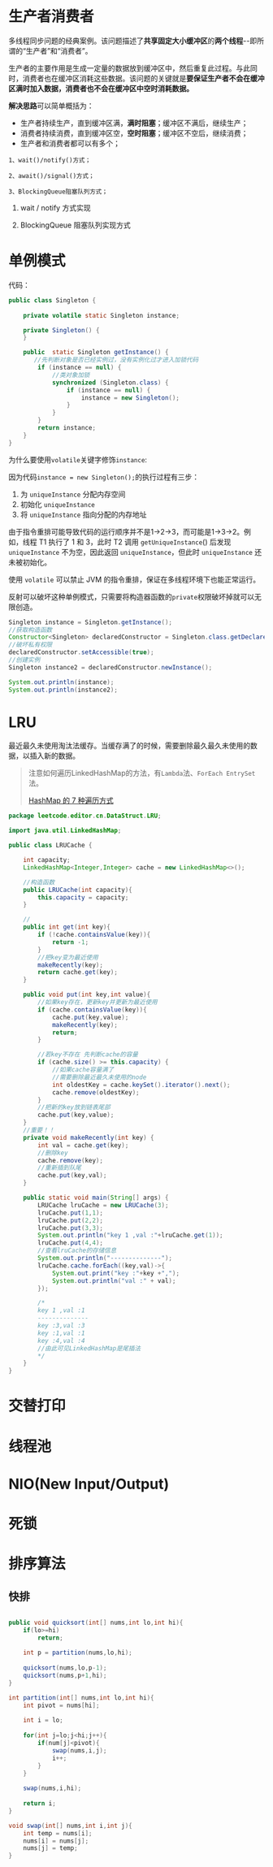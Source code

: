 # 生产者消费者

多线程同步问题的经典案例。该问题描述了**共享固定大小缓冲区**的**两个线程**--即所谓的“生产者”和“消费者”。

生产者的主要作用是生成一定量的数据放到缓冲区中，然后重复此过程。与此同时，消费者也在缓冲区消耗这些数据。该问题的关键就是**要保证生产者不会在缓冲区满时加入数据，消费者也不会在缓冲区中空时消耗数据。**

**解决思路**可以简单概括为：

- 生产者持续生产，直到缓冲区满，**满时阻塞**；缓冲区不满后，继续生产；
- 消费者持续消费，直到缓冲区空，**空时阻塞**；缓冲区不空后，继续消费；
- 生产者和消费者都可以有多个；


```
1、wait()/notify()方式；

2、await()/signal()方式；

3、BlockingQueue阻塞队列方式；
```

1. wait / notify 方式实现


2. BlockingQueue 阻塞队列实现方式




# 单例模式

代码：
```java
public class Singleton {
    
    private volatile static Singleton instance;

    private Singleton() {
    }

    public  static Singleton getInstance() {
       //先判断对象是否已经实例过，没有实例化过才进入加锁代码
        if (instance == null) {
            //类对象加锁
            synchronized (Singleton.class) {
                if (instance == null) {
                    instance = new Singleton();
                }
            }
        }
        return instance;
    }
}
```

为什么要使用`volatile`关键字修饰`instance`:


因为代码`instance = new Singleton();`的执行过程有三步：

1. 为 `uniqueInstance` 分配内存空间
2. 初始化 `uniqueInstance`
3. 将 `uniqueInstance` 指向分配的内存地址

由于指令重排可能导致代码的运行顺序并不是1->2->3，而可能是1->3->2。例如，线程 T1 执行了 1 和 3，此时 T2 调用 `getUniqueInstance`() 后发现 `uniqueInstance` 不为空，因此返回 `uniqueInstance`，但此时 `uniqueInstance` 还未被初始化。

使用 `volatile` 可以禁止 JVM 的指令重排，保证在多线程环境下也能正常运行。

反射可以破坏这种单例模式，只需要将构造器函数的`private`权限破坏掉就可以无限创造。
```java
Singleton instance = Singleton.getInstance();
//获取构造函数
Constructor<Singleton> declaredConstructor = Singleton.class.getDeclaredConstructor(null);
//破坏私有权限
declaredConstructor.setAccessible(true);
//创建实例
Singleton instance2 = declaredConstructor.newInstance();

System.out.println(instance);
System.out.println(instance2);
```


# LRU

最近最久未使用淘汰法缓存。当缓存满了的时候，需要删除最久最久未使用的数据，以插入新的数据。

> 注意如何遍历LinkedHashMap的方法，有`Lambda`法、`ForEach EntrySet`法。
> 
> [HashMap 的 7 种遍历方式](https://juejin.cn/post/6844904144331866119#heading-3)


```java
package leetcode.editor.cn.DataStruct.LRU;

import java.util.LinkedHashMap;

public class LRUCache {

    int capacity;
    LinkedHashMap<Integer,Integer> cache = new LinkedHashMap<>();

    //构造函数
    public LRUCache(int capacity){
        this.capacity = capacity;
    }

    //
    public int get(int key){
        if (!cache.containsValue(key)){
            return -1;
        }
        //把key变为最近使用
        makeRecently(key);
        return cache.get(key);
    }

    public void put(int key,int value){
        //如果key存在，更新key并更新为最近使用
        if (cache.containsValue(key)){
            cache.put(key,value);
            makeRecently(key);
            return;
        }

        //若key不存在 先判断cache的容量
        if (cache.size() >= this.capacity) {
            //如果cache容量满了
            //需要删除最近最久未使用的node
            int oldestKey = cache.keySet().iterator().next();
            cache.remove(oldestKey);
        }
        //把新的key放到链表尾部
        cache.put(key,value);
    }
    //重要！！
    private void makeRecently(int key) {
        int val = cache.get(key);
        //删除key
        cache.remove(key);
        //重新插到队尾
        cache.put(key,val);
    }

    public static void main(String[] args) {
        LRUCache lruCache = new LRUCache(3);
        lruCache.put(1,1);
        lruCache.put(2,2);
        lruCache.put(3,3);
        System.out.println("key 1 ,val :"+lruCache.get(1));
        lruCache.put(4,4);
        //查看lruCache的存储信息
        System.out.println("--------------");
        lruCache.cache.forEach((key,val)->{
            System.out.print("key :"+key +",");
            System.out.println("val :" + val);
        });

        /*
        key 1 ,val :1
        --------------
        key :3,val :3
        key :1,val :1
        key :4,val :4
        //由此可见LinkedHashMap是尾插法
        */
    }
}

```

# 交替打印

# 线程池

# NIO(New Input/Output) 

# 死锁

# 排序算法

## 快排
```java

public void quicksort(int[] nums,int lo,int hi){
    if(lo>=hi)
        return;
    
    int p = partition(nums,lo,hi);
    
    quicksort(nums,lo,p-1);
    quicksort(nums,p+1,hi);
}

int partition(int[] nums,int lo,int hi){
    int pivot = nums[hi];
    
    int i = lo;
    
    for(int j=lo;j<hi;j++){
        if(num[j]<pivot){
            swap(nums,i,j);
            i++;
        }
    }
    
    swap(nums,i,hi);
    
    return i;
}

void swap(int[] nums,int i,int j){
    int temp = nums[i];
    nums[i] = nums[j];
    nums[j] = temp;
}
```